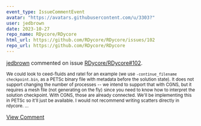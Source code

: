 ```yaml
---
event_type: IssueCommentEvent
avatar: "https://avatars.githubusercontent.com/u/3303?"
user: jedbrown
date: 2023-10-27
repo_name: RDycore/RDycore
html_url: https://github.com/RDycore/RDycore/issues/102
repo_url: https://github.com/RDycore/RDycore
---
```


<a href='https://github.com/jedbrown' target='_blank'>jedbrown</a> commented on issue <a href='https://github.com/RDycore/RDycore/issues/102' target='_blank'>RDycore/RDycore#102</a>.

<small>We could look to ceed-fluids and ratel for an example (we use `-continue_filename checkpoint.bin`, as a PETSc binary file with metadata before the solution state). It does not support changing the number of processes -- we intend to support that with CGNS, but it requires a mesh file (not generating on the fly) since you need to know how to interpret the solution checkpoint. With CGNS, those are already connected. We'll be implementing this in PETSc so it'll just be available. I would not recommend writing scatters directly in rdycore....</small>

<a href='https://github.com/RDycore/RDycore/issues/102' target='_blank'>View Comment</a>